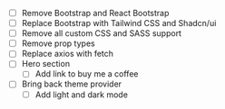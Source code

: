 - [ ] Remove Bootstrap and React Bootstrap
- [ ] Replace Bootstrap with Tailwind CSS and Shadcn/ui
- [ ] Remove all custom CSS and SASS support
- [ ] Remove prop types
- [ ] Replace axios with fetch
- [ ] Hero section
    - [ ] Add link to buy me a coffee
- [ ] Bring back theme provider
    - [ ] Add light and dark mode
